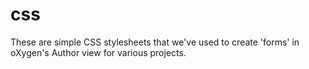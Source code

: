 css
===

These are simple CSS stylesheets that we've used to create 'forms' in oXygen's Author view for various projects.
